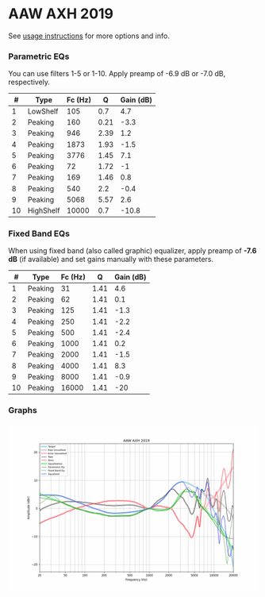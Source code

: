 # AAW AXH 2019
See [usage instructions](https://github.com/jaakkopasanen/AutoEq#usage) for more options and info.

### Parametric EQs
You can use filters 1-5 or 1-10. Apply preamp of -6.9 dB or -7.0 dB, respectively.

|   # | Type      |   Fc (Hz) |    Q |   Gain (dB) |
|-----|-----------|-----------|------|-------------|
|   1 | LowShelf  |       105 | 0.7  |         4.7 |
|   2 | Peaking   |       160 | 0.21 |        -3.3 |
|   3 | Peaking   |       946 | 2.39 |         1.2 |
|   4 | Peaking   |      1873 | 1.93 |        -1.5 |
|   5 | Peaking   |      3776 | 1.45 |         7.1 |
|   6 | Peaking   |        72 | 1.72 |        -1   |
|   7 | Peaking   |       169 | 1.46 |         0.8 |
|   8 | Peaking   |       540 | 2.2  |        -0.4 |
|   9 | Peaking   |      5068 | 5.57 |         2.6 |
|  10 | HighShelf |     10000 | 0.7  |       -10.8 |

### Fixed Band EQs
When using fixed band (also called graphic) equalizer, apply preamp of **-7.6 dB** (if available) and set gains manually with these parameters.

|   # | Type    |   Fc (Hz) |    Q |   Gain (dB) |
|-----|---------|-----------|------|-------------|
|   1 | Peaking |        31 | 1.41 |         4.6 |
|   2 | Peaking |        62 | 1.41 |         0.1 |
|   3 | Peaking |       125 | 1.41 |        -1.3 |
|   4 | Peaking |       250 | 1.41 |        -2.2 |
|   5 | Peaking |       500 | 1.41 |        -2.4 |
|   6 | Peaking |      1000 | 1.41 |         0.2 |
|   7 | Peaking |      2000 | 1.41 |        -1.5 |
|   8 | Peaking |      4000 | 1.41 |         8.3 |
|   9 | Peaking |      8000 | 1.41 |        -0.9 |
|  10 | Peaking |     16000 | 1.41 |       -20   |

### Graphs
![](./AAW%20AXH%202019.png)
